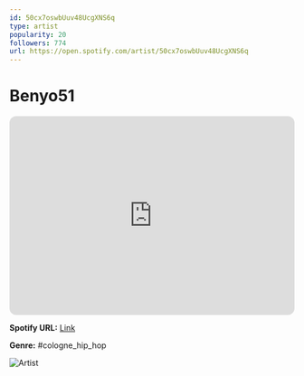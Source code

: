 ```yaml
---
id: 50cx7oswbUuv48UcgXNS6q
type: artist
popularity: 20
followers: 774
url: https://open.spotify.com/artist/50cx7oswbUuv48UcgXNS6q
---
```

# Benyo51

<iframe style="border-radius:12px" src="https://open.spotify.com/embed/artist/50cx7oswbUuv48UcgXNS6q" width="100%" height="352" frameBorder="0" allowfullscreen="" allow="autoplay; clipboard-write; encrypted-media; fullscreen; picture-in-picture" loading="lazy"></iframe>

**Spotify URL:** [Link](https://open.spotify.com/artist/50cx7oswbUuv48UcgXNS6q)

**Genre:**  #cologne_hip_hop

![Artist](https://i.scdn.co/image/ab6761610000e5eb09db8e9ac8da86dd59c05dca)
